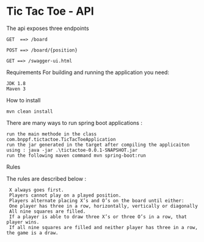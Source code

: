 # Tic Tac Toe - API

The api exposes three endpoints

`GET  ==> /board`

`POST ==> /board/{position}`

`GET ==> /swagger-ui.html`

Requirements
For building and running the application you need:

    JDK 1.8
    Maven 3

How to install

    mvn clean install

There are many ways to run spring boot applications :

    run the main methode in the class com.bnppf.tictactoe.TicTacToeApplication
    run the jar generated in the target after compiling the applicaiton using : java -jar .\tictactoe-0.0.1-SNAPSHOT.jar
    run the following maven command mvn spring-boot:run

 Rules
 
 The rules are described below :
 
     X always goes first.
     Players cannot play on a played position.
     Players alternate placing X’s and O’s on the board until either:
     One player has three in a row, horizontally, vertically or diagonally
     All nine squares are filled.
     If a player is able to draw three X’s or three O’s in a row, that player wins.
     If all nine squares are filled and neither player has three in a row, the game is a draw.